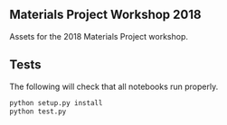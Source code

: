 ## Materials Project Workshop 2018

Assets for the 2018 Materials Project workshop.

## Tests

The following will check that all notebooks run properly.

```python
python setup.py install
python test.py
```
